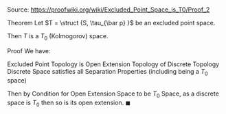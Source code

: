 # 

Source: https://proofwiki.org/wiki/Excluded_Point_Space_is_T0/Proof_2

Theorem
Let $T = \struct {S, \tau_{\bar p} }$ be an excluded point space.

Then $T$ is a $T_0$ (Kolmogorov) space.


Proof
We have:

Excluded Point Topology is Open Extension Topology of Discrete Topology
Discrete Space satisfies all Separation Properties (including being a $T_0$ space)

Then by Condition for Open Extension Space to be $T_0$ Space, as a discrete space is $T_0$ then so is its open extension.
$\blacksquare$





